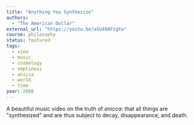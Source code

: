 ```yaml
---
title: "Anything You Synthesize"
authors:
  - "The American Dollar"
external_url: "https://youtu.be/aSU49AFzgtw"
course: philosophy
status: featured
tags:
  - view
  - music
  - cosmology
  - emptiness
  - anicca
  - world
  - time
year: 2008
---
```


A beautiful music video on the truth of *anicca*: that all things are "synthesized" and are thus subject to decay, disappearance, and death.

